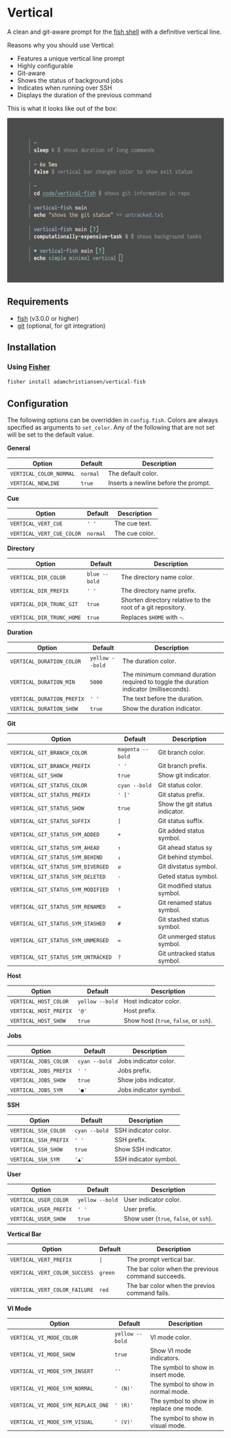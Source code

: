 # Vertical

A clean and git-aware prompt for the
[fish shell](https://github.com/fish-shell/fish-shell) with a definitive
vertical line.

Reasons why you should use Vertical:

* Features a unique vertical line prompt
* Highly configurable
* Git-aware
* Shows the status of background jobs
* Indicates when running over SSH
* Displays the duration of the previous command

This is what it looks like out of the box:

![Screenshot](.image/screenshot.png?raw=true)

## Requirements

* [fish](https://github.com/fish-shell/fish-shell) (v3.0.0 or higher)
* [git](https://git-scm.com) (optional, for git integration)

## Installation

### Using [Fisher](https://github.com/jorgebucaran/fisher)

```sh
fisher install adamchristiansen/vertical-fish
```

## Configuration

The following options can be overridden in `config.fish`. Colors are always
specified as arguments to `set_color`. Any of the following that are not set
will be set to the default value.

**General**

| Option                  | Default   | Description                          |
|-------------------------|-----------|--------------------------------------|
| `VERTICAL_COLOR_NORMAL` | `normal`  | The default color.                   |
| `VERTICAL_NEWLINE`      | `true`    | Inserts a newline before the prompt. |

**Cue**

| Option                    | Default  | Description    |
|---------------------------|----------|----------------|
| `VERTICAL_VERT_CUE`       | `' '`    | The cue text.  |
| `VERTICAL_VERT_CUE_COLOR` | `normal` | The cue color. |

**Directory**

| Option                    | Default       | Description                                                 |
|---------------------------|---------------|-------------------------------------------------------------|
| `VERTICAL_DIR_COLOR`      | `blue --bold` | The directory name color.                                   |
| `VERTICAL_DIR_PREFIX`     | `' '`         | The directory name prefix.                                  |
| `VERTICAL_DIR_TRUNC_GIT`  | `true`        | Shorten directory relative to the root of a git repository. |
| `VERTICAL_DIR_TRUNC_HOME` | `true`        | Replaces `$HOME` with `~`.                                  |

**Duration**

| Option                     | Default         | Description                                                                            |
|----------------------------|-----------------|----------------------------------------------------------------------------------------|
| `VERTICAL_DURATION_COLOR`  | `yellow --bold` | The duration color.                                                                    |
| `VERTICAL_DURATION_MIN`    | `5000`          | The minimum command duration required to toggle the duration indicator (milliseconds). |
| `VERTICAL_DURATION_PREFIX` | `' '`           | The text before the duration.                                                          |
| `VERTICAL_DURATION_SHOW`   | `true`          | Show the duration indicator.                                                           |

**Git**

| Option                              | Default          | Description                    |
|-------------------------------------|------------------|--------------------------------|
| `VERTICAL_GIT_BRANCH_COLOR`         | `magenta --bold` | Git branch color.              |
| `VERTICAL_GIT_BRANCH_PREFIX`        | `' '`            | Git branch prefix.             |
| `VERTICAL_GIT_SHOW`                 | `true`           | Show git indicator.            |
| `VERTICAL_GIT_STATUS_COLOR`         | `cyan --bold`    | Git status color.              |
| `VERTICAL_GIT_STATUS_PREFIX`        | `' ['`           | Git status prefix.             |
| `VERTICAL_GIT_STATUS_SHOW`          | `true`           | Show the git status indicator. |
| `VERTICAL_GIT_STATUS_SUFFIX`        | `]`              | Git status suffix.             |
| `VERTICAL_GIT_STATUS_SYM_ADDED`     | `+`              | Git added status symbol.       |
| `VERTICAL_GIT_STATUS_SYM_AHEAD`     | `↑`              | Git ahead status sy            |
| `VERTICAL_GIT_STATUS_SYM_BEHIND`    | `↓`              | Git behind stymbol.            |
| `VERTICAL_GIT_STATUS_SYM_DIVERGED`  | `⇵`              | Git divstatus symbol.          |
| `VERTICAL_GIT_STATUS_SYM_DELETED`   | `-`              | Geted status symbol.           |
| `VERTICAL_GIT_STATUS_SYM_MODIFIED`  | `!`              | Git modified status symbol.    |
| `VERTICAL_GIT_STATUS_SYM_RENAMED`   | `»`              | Git renamed status symbol.     |
| `VERTICAL_GIT_STATUS_SYM_STASHED`   | `#`              | Git stashed status symbol.     |
| `VERTICAL_GIT_STATUS_SYM_UNMERGED`  | `=`              | Git unmerged status symbol.    |
| `VERTICAL_GIT_STATUS_SYM_UNTRACKED` | `?`              | Git untracked status symbol.   |

**Host**

| Option                 | Default         | Description                            |
|------------------------|-----------------|----------------------------------------|
| `VERTICAL_HOST_COLOR`  | `yellow --bold` | Host indicator color.                  |
| `VERTICAL_HOST_PREFIX` | `'@'`           | Host prefix.                           |
| `VERTICAL_HOST_SHOW`   | `true`          | Show host (`true`, `false`, or `ssh`). |

**Jobs**

| Option                 | Default       | Description            |
|------------------------|---------------|------------------------|
| `VERTICAL_JOBS_COLOR`  | `cyan --bold` | Jobs indicator color.  |
| `VERTICAL_JOBS_PREFIX` | `' '`         | Jobs prefix.           |
| `VERTICAL_JOBS_SHOW`   | `true`        | Show jobs indicator.   |
| `VERTICAL_JOBS_SYM`    | `'●'`         | Jobs indicator symbol. |

**SSH**

| Option                | Default       | Description           |
|-----------------------|---------------|-----------------------|
| `VERTICAL_SSH_COLOR`  | `cyan --bold` | SSH indicator color.  |
| `VERTICAL_SSH_PREFIX` | `' '`         | SSH prefix.           |
| `VERTICAL_SSH_SHOW`   | `true`        | Show SSH indicator.   |
| `VERTICAL_SSH_SYM`    | `'▲'`         | SSH indicator symbol. |

**User**

| Option                 | Default         | Description                            |
|------------------------|-----------------|----------------------------------------|
| `VERTICAL_USER_COLOR`  | `yellow --bold` | User indicator color.                  |
| `VERTICAL_USER_PREFIX` | `' '`           | User prefix.                           |
| `VERTICAL_USER_SHOW`   | `true`          | Show user (`true`, `false`, or `ssh`). |

**Vertical Bar**

| Option                        | Default | Description                                       |
|-------------------------------|---------|---------------------------------------------------|
| `VERTICAL_VERT_PREFIX`        | `│`     | The prompt vertical bar.                          |
| `VERTICAL_VERT_COLOR_SUCCESS` | `green` | The bar color when the previous command succeeds. |
| `VERTICAL_VERT_COLOR_FAILURE` | `red`   | The bar color when the previos command fails.     |

**VI Mode**

| Option                             | Default         | Description                             |
|------------------------------------|-----------------|-----------------------------------------|
| `VERTICAL_VI_MODE_COLOR`           | `yellow --bold` | VI mode color.                          |
| `VERTICAL_VI_MODE_SHOW`            | `true`          | Show VI mode indicators.                |
| `VERTICAL_VI_MODE_SYM_INSERT`      | `''`            | The symbol to show in insert mode.      |
| `VERTICAL_VI_MODE_SYM_NORMAL`      | `' (N)'`        | The symbol to show in normal mode.      |
| `VERTICAL_VI_MODE_SYM_REPLACE_ONE` | `' (R)'`        | The symbol to show in replace one mode. |
| `VERTICAL_VI_MODE_SYM_VISUAL`      | `' (V)'`        | The symbol to show in visual mode.      |
